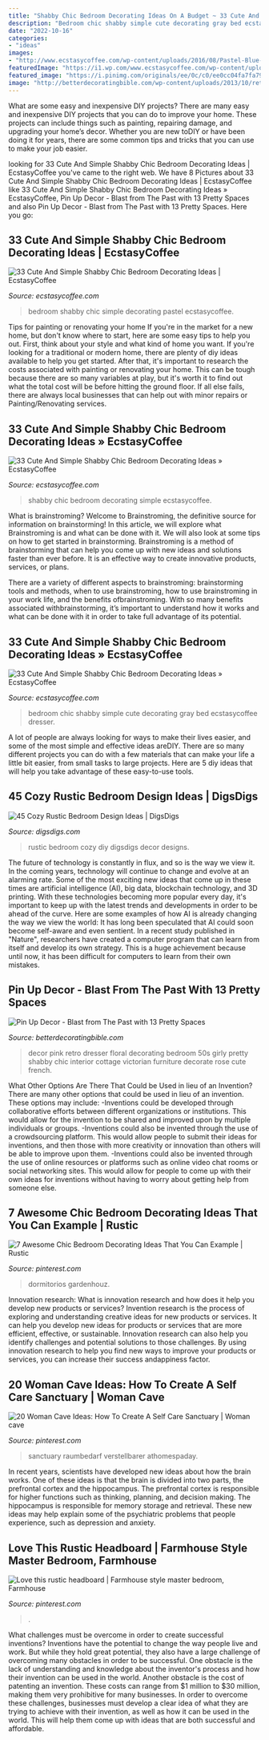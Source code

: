 ```yaml
---
title: "Shabby Chic Bedroom Decorating Ideas On A Budget ~ 33 Cute And Simple Shabby Chic Bedroom Decorating Ideas » Ecstasycoffee"
description: "Bedroom chic shabby simple cute decorating gray bed ecstasycoffee dresser"
date: "2022-10-16"
categories:
- "ideas"
images:
- "http://www.ecstasycoffee.com/wp-content/uploads/2016/08/Pastel-Blue-And-Pink-Bedroom-In-Shabby-Chic-Style.jpg"
featuredImage: "https://i1.wp.com/www.ecstasycoffee.com/wp-content/uploads/2016/08/Beautiful-Romantic-Shabby-Chic-Bedroom.jpg"
featured_image: "https://i.pinimg.com/originals/ee/0c/c0/ee0cc04fa7fa79d252f834ca081b76f2.jpg"
image: "http://betterdecoratingbible.com/wp-content/uploads/2013/10/retro-pin-up-girly-room-floral-wallpaper-pink-dresser-50s-style-inteior-decor-design-better-decorating-bible-blog.jpg"
---
```



What are some easy and inexpensive DIY projects?
There are many easy and inexpensive DIY projects that you can do to improve your home. These projects can include things such as painting, repairing damage, and upgrading your home’s decor. Whether you are new toDIY or have been doing it for years, there are some common tips and tricks that you can use to make your job easier.

	

		
looking for 33 Cute And Simple Shabby Chic Bedroom Decorating Ideas | EcstasyCoffee you've came to the right web. We have 8 Pictures about 33 Cute And Simple Shabby Chic Bedroom Decorating Ideas | EcstasyCoffee like 33 Cute And Simple Shabby Chic Bedroom Decorating Ideas » EcstasyCoffee, Pin Up Decor - Blast from The Past with 13 Pretty Spaces and also Pin Up Decor - Blast from The Past with 13 Pretty Spaces. Here you go:
		
    
## 33 Cute And Simple Shabby Chic Bedroom Decorating Ideas | EcstasyCoffee

<img loading=lazy src="http://www.ecstasycoffee.com/wp-content/uploads/2016/08/Pastel-Blue-And-Pink-Bedroom-In-Shabby-Chic-Style.jpg" onerror="this.onerror=null;this.src='https://tse4.mm.bing.net/th?id=OIP.VWtcMpCdz0K9E8H0zrgr3QHaKW&amp;pid=15.1';" alt="33 Cute And Simple Shabby Chic Bedroom Decorating Ideas | EcstasyCoffee">

_Source: ecstasycoffee.com_

>bedroom shabby chic simple decorating pastel ecstasycoffee. 

	

Tips for painting or renovating your home
If you're in the market for a new home, but don't know where to start, here are some easy tips to help you out. First, think about your style and what kind of home you want. If you're looking for a traditional or modern home, there are plenty of diy ideas available to help you get started.
After that, it's important to research the costs associated with painting or renovating your home. This can be tough because there are so many variables at play, but it's worth it to find out what the total cost will be before hitting the ground floor. If all else fails, there are always local businesses that can help out with minor repairs or Painting/Renovating services.

    
## 33 Cute And Simple Shabby Chic Bedroom Decorating Ideas » EcstasyCoffee

<img loading=lazy src="https://i1.wp.com/www.ecstasycoffee.com/wp-content/uploads/2016/08/Beautiful-Romantic-Shabby-Chic-Bedroom.jpg" onerror="this.onerror=null;this.src='https://tse2.mm.bing.net/th?id=OIP.lOJDWnPPjnoJfhkqzM1mGAHaKH&amp;pid=15.1';" alt="33 Cute And Simple Shabby Chic Bedroom Decorating Ideas » EcstasyCoffee">

_Source: ecstasycoffee.com_

>shabby chic bedroom decorating simple ecstasycoffee. 

	

What is brainstroming?
Welcome to Brainstroming, the definitive source for information on brainstorming! In this article, we will explore what Brainstroming is and what can be done with it. We will also look at some tips on how to get started in brainstorming.
Brainstroming is a method of brainstorming that can help you come up with new ideas and solutions faster than ever before. It is an effective way to create innovative products, services, or plans.

There are a variety of different aspects to brainstroming: brainstorming tools and methods, when to use brainstroming, how to use brainstroming in your work life, and the benefits ofbrainstroming. With so many benefits associated withbrainstorming, it’s important to understand how it works and what can be done with it in order to take full advantage of its potential.

    
## 33 Cute And Simple Shabby Chic Bedroom Decorating Ideas » EcstasyCoffee

<img loading=lazy src="https://i1.wp.com/www.ecstasycoffee.com/wp-content/uploads/2016/08/Vintage-Gray-Bedroom-With-Wrought-Iron-Bed-And-Wood-Dresser.jpg?resize=600%2C855" onerror="this.onerror=null;this.src='https://tse3.mm.bing.net/th?id=OIP.Jr1yMNzzYjUWquEB3GPBjwHaKj&amp;pid=15.1';" alt="33 Cute And Simple Shabby Chic Bedroom Decorating Ideas » EcstasyCoffee">

_Source: ecstasycoffee.com_

>bedroom chic shabby simple cute decorating gray bed ecstasycoffee dresser. 

	

A lot of people are always looking for ways to make their lives easier, and some of the most simple and effective ideas areDIY. There are so many different projects you can do with a few materials that can make your life a little bit easier, from small tasks to large projects. Here are 5 diy ideas that will help you take advantage of these easy-to-use tools.

    
## 45 Cozy Rustic Bedroom Design Ideas | DigsDigs

<img loading=lazy src="http://www.digsdigs.com/photos/cozy-rustic-bedroom-designs-43.jpg" onerror="this.onerror=null;this.src='https://tse3.mm.bing.net/th?id=OIP.AIvueDRhGSWSb2BHZZdXHQHaLH&amp;pid=15.1';" alt="45 Cozy Rustic Bedroom Design Ideas | DigsDigs">

_Source: digsdigs.com_

>rustic bedroom cozy diy digsdigs decor designs. 

	

The future of technology is constantly in flux, and so is the way we view it.
In the coming years, technology will continue to change and evolve at an alarming rate. Some of the most exciting new ideas that come up in these times are artificial intelligence (AI), big data, blockchain technology, and 3D printing. With these technologies becoming more popular every day, it's important to keep up with the latest trends and developments in order to be ahead of the curve. Here are some examples of how AI is already changing the way we view the world: 
It has long been speculated that AI could soon become self-aware and even sentient. In a recent study published in "Nature", researchers have created a computer program that can learn from itself and develop its own strategy. This is a huge achievement because until now, it has been difficult for computers to learn from their own mistakes.

    
## Pin Up Decor - Blast From The Past With 13 Pretty Spaces

<img loading=lazy src="http://betterdecoratingbible.com/wp-content/uploads/2013/10/retro-pin-up-girly-room-floral-wallpaper-pink-dresser-50s-style-inteior-decor-design-better-decorating-bible-blog.jpg" onerror="this.onerror=null;this.src='https://tse1.mm.bing.net/th?id=OIP.i_TE6JdXTUKgvifs3IzyUwHaKj&amp;pid=15.1';" alt="Pin Up Decor - Blast from The Past with 13 Pretty Spaces">

_Source: betterdecoratingbible.com_

>decor pink retro dresser floral decorating bedroom 50s girly pretty shabby chic interior cottage victorian furniture decorate rose cute french. 

	

What Other Options Are There That Could be Used in lieu of an Invention?
There are many other options that could be used in lieu of an invention. These options may include: 
-Inventions could be developed through collaborative efforts between different organizations or institutions. This would allow for the invention to be shared and improved upon by multiple individuals or groups. 
-Inventions could also be invented through the use of a crowdsourcing platform. This would allow people to submit their ideas for inventions, and then those with more creativity or innovation than others will be able to improve upon them. 
-Inventions could also be invented through the use of online resources or platforms such as online video chat rooms or social networking sites. This would allow for people to come up with their own ideas for inventions without having to worry about getting help from someone else.

    
## 7 Awesome Chic Bedroom Decorating Ideas That You Can Example | Rustic

<img loading=lazy src="https://i.pinimg.com/736x/ad/b3/ef/adb3ef9edd0339bdc0b4489c54da6da9.jpg" onerror="this.onerror=null;this.src='https://tse2.mm.bing.net/th?id=OIP.XzTsjqzwlRlFe3ItB-JdXQHaKk&amp;pid=15.1';" alt="7 Awesome Chic Bedroom Decorating Ideas That You Can Example | Rustic">

_Source: pinterest.com_

>dormitorios gardenhouz. 

	

Innovation research: What is innovation research and how does it help you develop new products or services?
Invention research is the process of exploring and understanding creative ideas for new products or services. It can help you develop new ideas for products or services that are more efficient, effective, or sustainable. Innovation research can also help you identify challenges and potential solutions to those challenges. By using innovation research to help you find new ways to improve your products or services, you can increase their success andappiness factor.

    
## 20 Woman Cave Ideas: How To Create A Self Care Sanctuary | Woman Cave

<img loading=lazy src="https://i.pinimg.com/736x/18/e3/f5/18e3f5ade33750fa7c588e3fcd9bc217.jpg" onerror="this.onerror=null;this.src='https://tse3.mm.bing.net/th?id=OIP.brFlK3BCJDqJWnrD9onicQHaLH&amp;pid=15.1';" alt="20 Woman Cave Ideas: How To Create A Self Care Sanctuary | Woman cave">

_Source: pinterest.com_

>sanctuary raumbedarf verstellbarer athomespaday. 

	

In recent years, scientists have developed new ideas about how the brain works. One of these ideas is that the brain is divided into two parts, the prefrontal cortex and the hippocampus. The prefrontal cortex is responsible for higher functions such as thinking, planning, and decision making. The hippocampus is responsible for memory storage and retrieval. These new ideas may help explain some of the psychiatric problems that people experience, such as depression and anxiety.

    
## Love This Rustic Headboard | Farmhouse Style Master Bedroom, Farmhouse

<img loading=lazy src="https://i.pinimg.com/originals/ee/0c/c0/ee0cc04fa7fa79d252f834ca081b76f2.jpg" onerror="this.onerror=null;this.src='https://tse1.mm.bing.net/th?id=OIP.OK-gFznKv5hTsnw4OSGD2QAAAA&amp;pid=15.1';" alt="Love this rustic headboard | Farmhouse style master bedroom, Farmhouse">

_Source: pinterest.com_

>. 

	

What challenges must be overcome in order to create successful inventions?
Inventions have the potential to change the way people live and work. But while they hold great potential, they also have a large challenge of overcoming many obstacles in order to be successful. One obstacle is the lack of understanding and knowledge about the inventor's process and how their invention can be used in the world. Another obstacle is the cost of patenting an invention. These costs can range from $1 million to $30 million, making them very prohibitive for many businesses. In order to overcome these challenges, businesses must develop a clear idea of what they are trying to achieve with their invention, as well as how it can be used in the world. This will help them come up with ideas that are both successful and affordable.

